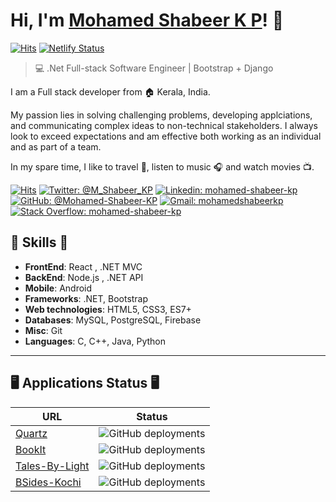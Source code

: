 # Hi, I'm [Mohamed Shabeer K P](https://mohamedshabeerkp.netlify.app)! 👋
[![Hits](https://hits.seeyoufarm.com/api/count/incr/badge.svg?url=https%3A%2F%2Fmohamedshabeerkp.netlify.app&count_bg=%233175C8&title_bg=%23555555&icon=netlify.svg&icon_color=%23E7E7E7&title=mohamedshabeerkp.netlify.app&edge_flat=false)](https://mohamedshabeerkp.netlify.app/) [![Netlify Status](https://api.netlify.com/api/v1/badges/550a55ab-fb87-4c6a-9100-d6b1c4613034/deploy-status)](https://app.netlify.com/sites/mohamedshabeerkp/deploys)

>  💻 .Net Full-stack Software Engineer | Bootstrap + Django

I am a Full stack developer from :house: Kerala, India.

My passion lies in solving challenging problems, developing applciations, and communicating complex ideas to non-technical stakeholders.
I always look to exceed expectations and am effective both working as an individual and as part of a team.

In my spare time, I like to travel :walking:, listen to music :headphones: and watch movies :tv:.

[![Hits](https://hits.seeyoufarm.com/api/count/incr/badge.svg?url=https%3A%2F%2Fgithub.com%2FMohamed-Shabeer-KP&count_bg=%2379C83D&title_bg=%23555555&icon=github.svg&icon_color=%23E7E7E7&title=Github&edge_flat=false)](https://github.com/Mohamed-Shabeer-KP)
[![Twitter: @M_Shabeer_KP](https://img.shields.io/twitter/follow/M_Shabeer_KP?style=social)](https://twitter.com/M_Shabeer_KP)
[![Linkedin: mohamed-shabeer-kp](https://img.shields.io/badge/-mohamed%20shabeer%20kp-blue?style=flat-square&logo=Linkedin&logoColor=white&link=https://www.linkedin.com/in/mohamed-shabeer-kp/)](https://www.linkedin.com/in/mohamed-shabeer-kp/)
[![GitHub: @Mohamed-Shabeer-KP](https://img.shields.io/github/followers/mohamed-shabeer-kp?label=follow&style=social)](https://github.com/Mohamed-Shabeer-KP)
[![Gmail: mohamedshabeerkp](https://img.shields.io/badge/Gmail-mohamedshabeerkp-red)](mailto:mohammedshabeerkp@gmail.com)
[![Stack Overflow: mohamed-shabeer-kp](https://img.shields.io/badge/-Stack%20Overflow-222222?logo=stack-overflow&link=https://stackoverflow.com/users/story/9985283)](https://stackoverflow.com/users/story/9985283)


<!-- ## ⚡ Stats
![Mohamed Shabeer K P's GitHub Stats](https://github-readme-stats.vercel.app/api?username=mohamed-shabeer-kp&hide=["issues"]&show_icons=true&theme=dark)
 -->

##  🎉 Skills  🎉
- **FrontEnd**: React , .NET MVC
- **BackEnd**: Node.js , .NET API
- **Mobile**: Android
- **Frameworks**: .NET, Bootstrap
- **Web technologies**: HTML5, CSS3, ES7+
- **Databases**: MySQL, PostgreSQL, Firebase
- **Misc**: Git
- **Languages**: C, C++, Java, Python

---

## 🖥️ Applications Status 🖥️


| URL      | Status |
| ----------- | ----------- |
| [Quartz](https://mohamed-shabeer-kp.github.io/quartz/)| ![GitHub deployments](https://img.shields.io/github/deployments/mohamed-shabeer-kp/quartz/github-pages?label=Quartz&logo=github)|
| [BookIt](https://book-it-now.vercel.app/)| ![GitHub deployments](https://img.shields.io/github/deployments/mohamed-shabeer-kp/BookIt/production?label=BookIt&logo=vercel)|
| [Tales-By-Light](https://tales-by-light.vercel.app/)| ![GitHub deployments](https://img.shields.io/github/deployments/mohamed-shabeer-kp/tales-by-light/production?label=Tales-By-Light&logo=vercel)
| [BSides-Kochi](https://mohamed-shabeer-kp.github.io/BSides/)| ![GitHub deployments](https://img.shields.io/github/deployments/mohamed-shabeer-kp/BSides-OLD/github-pages?label=BSides-Kochi&logo=github)
